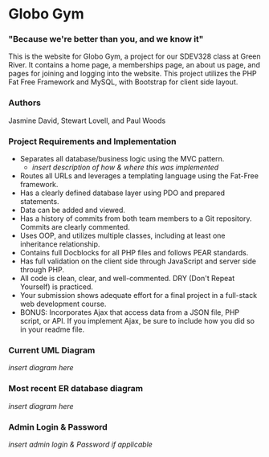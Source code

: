# Globo Gym
### "Because we're better than you, and we know it"

This is the website for Globo Gym, a project for our SDEV328 class at Green River.  It contains a home page, a 
memberships page, an about us page, and pages for joining and logging into the website.  This project utilizes 
the PHP Fat Free Framework and MySQL, with Bootstrap for client side layout.

### Authors

Jasmine David, Stewart Lovell, and Paul Woods

### Project Requirements and Implementation

- Separates all database/business logic using the MVC pattern.
  - *insert description of how & where this was implemented*
- Routes all URLs and leverages a templating language using the Fat-Free framework.
- Has a clearly defined database layer using PDO and prepared statements. 
- Data can be added and viewed.
- Has a history of commits from both team members to a Git repository. Commits are clearly commented.
- Uses OOP, and utilizes multiple classes, including at least one inheritance relationship.
- Contains full Docblocks for all PHP files and follows PEAR standards.
- Has full validation on the client side through JavaScript and server side through PHP.
- All code is clean, clear, and well-commented. DRY (Don't Repeat Yourself) is practiced.
- Your submission shows adequate effort for a final project in a full-stack web development course.
- BONUS:  Incorporates Ajax that access data from a JSON file, PHP script, or API. If you implement Ajax, 
be sure to include how you did so in your readme file.


### Current UML Diagram

*insert diagram here*

### Most recent ER database diagram

*insert diagram here*

### Admin Login & Password

*insert admin login & Password if applicable*

